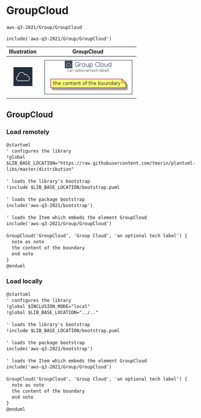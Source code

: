 # GroupCloud


```text
aws-q3-2021/Group/GroupCloud
```

```text
include('aws-q3-2021/Group/GroupCloud')
```



| Illustration | GroupCloud |
| :---: | :---: |
| ![illustration for Illustration](../../aws-q3-2021/Resource/GroupIcons/Cloud.png) | ![illustration for GroupCloud](../../aws-q3-2021/Group/GroupCloud.Local.png) |




## GroupCloud

### Load remotely
```plantuml
@startuml
' configures the library
!global $LIB_BASE_LOCATION="https://raw.githubusercontent.com/tmorin/plantuml-libs/master/distribution"

' loads the library's bootstrap
!include $LIB_BASE_LOCATION/bootstrap.puml

' loads the package bootstrap
include('aws-q3-2021/bootstrap')

' loads the Item which embeds the element GroupCloud
include('aws-q3-2021/Group/GroupCloud')

GroupCloud('GroupCloud', 'Group Cloud', 'an optional tech label') {
  note as note
  the content of the boundary
  end note
}
@enduml
```

### Load locally
```plantuml
@startuml
' configures the library
!global $INCLUSION_MODE="local"
!global $LIB_BASE_LOCATION="../.."

' loads the library's bootstrap
!include $LIB_BASE_LOCATION/bootstrap.puml

' loads the package bootstrap
include('aws-q3-2021/bootstrap')

' loads the Item which embeds the element GroupCloud
include('aws-q3-2021/Group/GroupCloud')

GroupCloud('GroupCloud', 'Group Cloud', 'an optional tech label') {
  note as note
  the content of the boundary
  end note
}
@enduml
```

